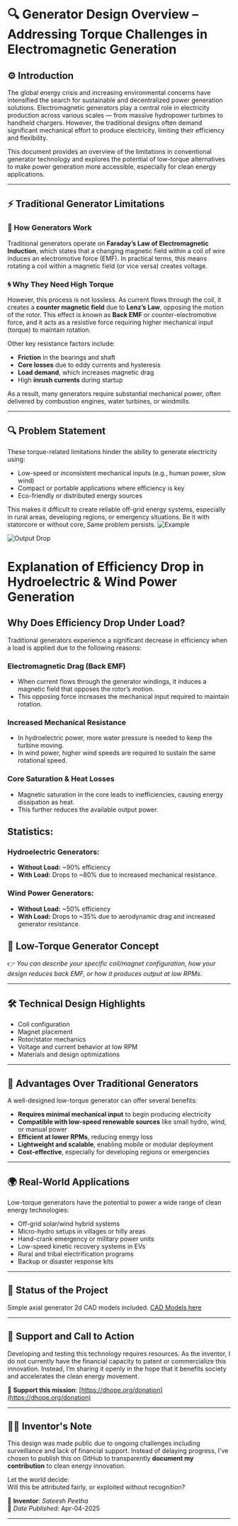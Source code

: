 # 🔍 Generator Design Overview – Addressing Torque Challenges in Electromagnetic Generation

## ⚙️ Introduction
The global energy crisis and increasing environmental concerns have intensified the search for sustainable and decentralized power generation solutions. Electromagnetic generators play a central role in electricity production across various scales — from massive hydropower turbines to handheld chargers. However, the traditional designs often demand significant mechanical effort to produce electricity, limiting their efficiency and flexibility.

This document provides an overview of the limitations in conventional generator technology and explores the potential of low-torque alternatives to make power generation more accessible, especially for clean energy applications.

---

## ⚡ Traditional Generator Limitations

### 🧲 How Generators Work
Traditional generators operate on **Faraday’s Law of Electromagnetic Induction**, which states that a changing magnetic field within a coil of wire induces an electromotive force (EMF). In practical terms, this means rotating a coil within a magnetic field (or vice versa) creates voltage.

### 🌀 Why They Need High Torque
However, this process is not lossless. As current flows through the coil, it creates a **counter magnetic field** due to **Lenz’s Law**, opposing the motion of the rotor. This effect is known as **Back EMF** or counter-electromotive force, and it acts as a resistive force requiring higher mechanical input (torque) to maintain rotation.

Other key resistance factors include:
- **Friction** in the bearings and shaft
- **Core losses** due to eddy currents and hysteresis
- **Load demand**, which increases magnetic drag
- High **inrush currents** during startup

As a result, many generators require substantial mechanical power, often delivered by combustion engines, water turbines, or windmills.

---

## 🔍 Problem Statement

These torque-related limitations hinder the ability to generate electricity using:
- Low-speed or inconsistent mechanical inputs (e.g., human power, slow wind)
- Compact or portable applications where efficiency is key
- Eco-friendly or distributed energy sources

This makes it difficult to create reliable off-grid energy systems, especially in rural areas, developing regions, or emergency situations.
Be it with statorcore or without core, Same problem persists.
![Example](images/Traditional%20Generator%20drawbacks%20V3.png)

![Output Drop](images/generator_efficiency_drop.png)
# Explanation of Efficiency Drop in Hydroelectric & Wind Power Generation

## Why Does Efficiency Drop Under Load?
Traditional generators experience a significant decrease in efficiency when a load is applied due to the following reasons:

### Electromagnetic Drag (Back EMF)
- When current flows through the generator windings, it induces a magnetic field that opposes the rotor’s motion.  
- This opposing force increases the mechanical input required to maintain rotation.  

### Increased Mechanical Resistance
- In hydroelectric power, more water pressure is needed to keep the turbine moving.  
- In wind power, higher wind speeds are required to sustain the same rotational speed.  

### Core Saturation & Heat Losses
- Magnetic saturation in the core leads to inefficiencies, causing energy dissipation as heat.  
- This further reduces the available output power.  

## Statistics:

### Hydroelectric Generators:
- **Without Load:** ~90% efficiency  
- **With Load:** Drops to ~80% due to increased mechanical resistance.  

### Wind Power Generators:
- **Without Load:** ~50% efficiency  
- **With Load:** Drops to ~35% due to aerodynamic drag and increased generator resistance.  


## 🌿 Low-Torque Generator Concept


👉 *You can describe your specific coil/magnet configuration, how your design reduces back EMF, or how it produces output at low RPMs.*

---

## 🛠️ Technical Design Highlights


- Coil configuration  
- Magnet placement  
- Rotor/stator mechanics  
- Voltage and current behavior at low RPM  
- Materials and design optimizations

---

## 🚀 Advantages Over Traditional Generators

A well-designed low-torque generator can offer several benefits:
- **Requires minimal mechanical input** to begin producing electricity
- **Compatible with low-speed renewable sources** like small hydro, wind, or manual power
- **Efficient at lower RPMs**, reducing energy loss
- **Lightweight and scalable**, enabling mobile or modular deployment
- **Cost-effective**, especially for developing regions or emergencies

---

## 🌍 Real-World Applications

Low-torque generators have the potential to power a wide range of clean energy technologies:
- Off-grid solar/wind hybrid systems
- Micro-hydro setups in villages or hilly areas
- Hand-crank emergency or military power units
- Low-speed kinetic recovery systems in EVs
- Rural and tribal electrification programs
- Backup or disaster response kits

---

## 🧪 Status of the Project


Simple axial generator 2d CAD models included.
[CAD Models here](/CAD/)

---

## 🙏 Support and Call to Action

Developing and testing this technology requires resources. As the inventor, I do not currently have the financial capacity to patent or commercialize this innovation. Instead, I’m sharing it openly in the hope that it benefits society and accelerates the clean energy movement.

🌱 **Support this mission**: [https://dhope.org/donation](https://dhope.org/donation)

---

## 👨‍🔬 Inventor's Note

This design was made public due to ongoing challenges including surveillance and lack of financial support. Instead of delaying progress, I’ve chosen to publish this on GitHub to transparently **document my contribution** to clean energy innovation.

Let the world decide:  
Will this be attributed fairly, or exploited without recognition?

📌 **Inventor**: *Sateesh Peetha*  
📅 *Date Published*: Apr-04-2025

---

